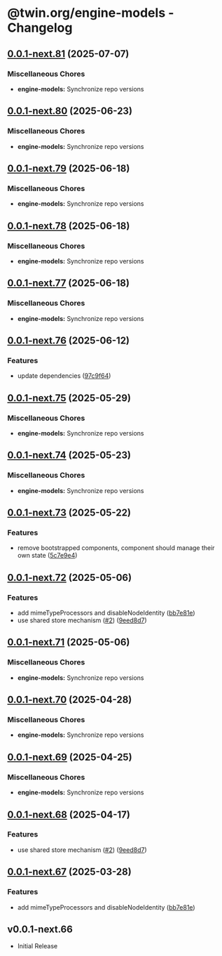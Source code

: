 # @twin.org/engine-models - Changelog

## [0.0.1-next.81](https://github.com/twinfoundation/engine/compare/engine-models-v0.0.1-next.80...engine-models-v0.0.1-next.81) (2025-07-07)


### Miscellaneous Chores

* **engine-models:** Synchronize repo versions

## [0.0.1-next.80](https://github.com/twinfoundation/engine/compare/engine-models-v0.0.1-next.79...engine-models-v0.0.1-next.80) (2025-06-23)


### Miscellaneous Chores

* **engine-models:** Synchronize repo versions

## [0.0.1-next.79](https://github.com/twinfoundation/engine/compare/engine-models-v0.0.1-next.78...engine-models-v0.0.1-next.79) (2025-06-18)


### Miscellaneous Chores

* **engine-models:** Synchronize repo versions

## [0.0.1-next.78](https://github.com/twinfoundation/engine/compare/engine-models-v0.0.1-next.77...engine-models-v0.0.1-next.78) (2025-06-18)


### Miscellaneous Chores

* **engine-models:** Synchronize repo versions

## [0.0.1-next.77](https://github.com/twinfoundation/engine/compare/engine-models-v0.0.1-next.76...engine-models-v0.0.1-next.77) (2025-06-18)


### Miscellaneous Chores

* **engine-models:** Synchronize repo versions

## [0.0.1-next.76](https://github.com/twinfoundation/engine/compare/engine-models-v0.0.1-next.75...engine-models-v0.0.1-next.76) (2025-06-12)


### Features

* update dependencies ([97c9f64](https://github.com/twinfoundation/engine/commit/97c9f64b6ef096963bcc5de338a2a9e99bdc1a11))

## [0.0.1-next.75](https://github.com/twinfoundation/engine/compare/engine-models-v0.0.1-next.74...engine-models-v0.0.1-next.75) (2025-05-29)


### Miscellaneous Chores

* **engine-models:** Synchronize repo versions

## [0.0.1-next.74](https://github.com/twinfoundation/engine/compare/engine-models-v0.0.1-next.73...engine-models-v0.0.1-next.74) (2025-05-23)


### Miscellaneous Chores

* **engine-models:** Synchronize repo versions

## [0.0.1-next.73](https://github.com/twinfoundation/engine/compare/engine-models-v0.0.1-next.72...engine-models-v0.0.1-next.73) (2025-05-22)


### Features

* remove bootstrapped components, component should manage their own state ([5c7e9e4](https://github.com/twinfoundation/engine/commit/5c7e9e419ef26933e49c9c5a21a20a8961244e7f))

## [0.0.1-next.72](https://github.com/twinfoundation/engine/compare/engine-models-v0.0.1-next.71...engine-models-v0.0.1-next.72) (2025-05-06)


### Features

* add mimeTypeProcessors and disableNodeIdentity ([bb7e81e](https://github.com/twinfoundation/engine/commit/bb7e81e2036fe042068a5645ec59b22e20d33aad))
* use shared store mechanism ([#2](https://github.com/twinfoundation/engine/issues/2)) ([9eed8d7](https://github.com/twinfoundation/engine/commit/9eed8d7766388479b42f03e2542fe761f2156408))

## [0.0.1-next.71](https://github.com/twinfoundation/engine/compare/engine-models-v0.0.1-next.70...engine-models-v0.0.1-next.71) (2025-05-06)


### Miscellaneous Chores

* **engine-models:** Synchronize repo versions

## [0.0.1-next.70](https://github.com/twinfoundation/engine/compare/engine-models-v0.0.1-next.69...engine-models-v0.0.1-next.70) (2025-04-28)


### Miscellaneous Chores

* **engine-models:** Synchronize repo versions

## [0.0.1-next.69](https://github.com/twinfoundation/engine/compare/engine-models-v0.0.1-next.68...engine-models-v0.0.1-next.69) (2025-04-25)


### Miscellaneous Chores

* **engine-models:** Synchronize repo versions

## [0.0.1-next.68](https://github.com/twinfoundation/engine/compare/engine-models-v0.0.1-next.67...engine-models-v0.0.1-next.68) (2025-04-17)


### Features

* use shared store mechanism ([#2](https://github.com/twinfoundation/engine/issues/2)) ([9eed8d7](https://github.com/twinfoundation/engine/commit/9eed8d7766388479b42f03e2542fe761f2156408))

## [0.0.1-next.67](https://github.com/twinfoundation/engine/compare/engine-models-v0.0.1-next.66...engine-models-v0.0.1-next.67) (2025-03-28)


### Features

* add mimeTypeProcessors and disableNodeIdentity ([bb7e81e](https://github.com/twinfoundation/engine/commit/bb7e81e2036fe042068a5645ec59b22e20d33aad))

## v0.0.1-next.66

- Initial Release
